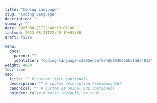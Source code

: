 ```yaml
---
title: "Coding Language"
slug: "Coding Language"
description: ""
summary: ""
date: 2023-08-21T22:49:19+01:00
lastmod: 2023-08-21T22:49:19+01:00
draft: false

menu:
  docs:
    parent: ""
    identifier: "coding-language-c2285ed5af074d6f936e55b5fa8a4812"
weight: 4000
toc: true
seo:
  title: "" # custom title (optional)
  description: "" # custom description (recommended)
  canonical: "" # custom canonical URL (optional)
  noindex: false # false (default) or true
---
```

